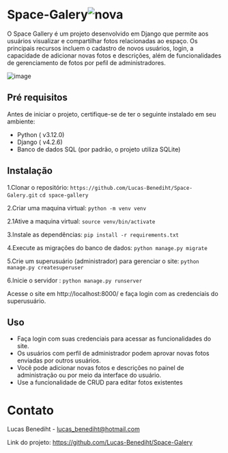 # Space-Galery![nova](https://github.com/Lucas-Benediht/Space-Galery/assets/110697669/0c89524a-2357-4866-909c-46080330093c)
 

O Space Gallery é um projeto desenvolvido em Django que permite aos usuários visualizar e compartilhar fotos relacionadas ao espaço. Os principais recursos incluem o cadastro de novos usuários, login, a capacidade de adicionar novas fotos e descrições, além de funcionalidades de gerenciamento de fotos por pefil de administradores.

![image](https://github.com/Lucas-Benediht/Space-Galery/assets/110697669/4b42f001-052d-4f25-8cc9-621808faca41)


## Pré requisitos
Antes de iniciar o projeto, certifique-se de ter o seguinte instalado em seu ambiente:

- Python ( v3.12.0)
- Django ( v4.2.6)
- Banco de dados SQL (por padrão, o projeto utiliza SQLite)


## Instalação

1.Clonar o repositório:
```https://github.com/Lucas-Benediht/Space-Galery.git```
```cd space-gallery```

2.Criar uma maquina virtual:
```python -m venv venv```

2.1Ative a maquina virtual:
```source venv/bin/activate```

3.Instale as dependências:
```pip install -r requirements.txt```

4.Execute as migrações do banco de dados:
```python manage.py migrate```

5.Crie um superusuário (administrador) para gerenciar o site:
```python manage.py createsuperuser```

6.Inicie o servidor :
```python manage.py runserver```

Acesse o site em http://localhost:8000/ e faça login com as credenciais do superusuário.

## Uso 
- Faça login com suas credenciais para acessar as funcionalidades do site.
- Os usuários com perfil de administrador podem aprovar novas fotos enviadas por outros usuários.
- Você pode adicionar novas fotos e descrições no painel de administração ou por meio da interface do usuário.
- Use a funcionalidade de CRUD para editar fotos existentes

# Contato

Lucas Benediht - lucas_benediht@hotmail.com

Link do projeto: https://github.com/Lucas-Benediht/Space-Galery
